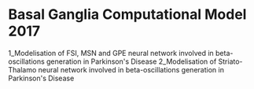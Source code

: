 # Basal Ganglia Computational Model 2017

1_Modelisation of FSI, MSN and GPE neural network involved in beta-oscillations generation in Parkinson's Disease
2_Modelisation of Striato-Thalamo neural network involved in beta-oscillations generation in Parkinson's Disease
